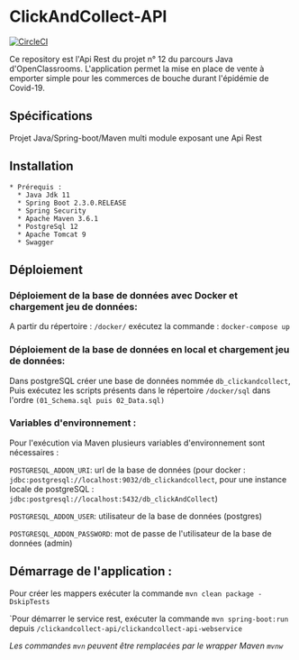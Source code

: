 # ClickAndCollect-API
[![CircleCI](https://circleci.com/gh/alainDuguine/ClickAndCollect-RestApi.svg?style=svg)](https://circleci.com/gh/alainDuguine/ClickAndCollect-RestApi)

  Ce repository est l'Api Rest du projet n° 12 du parcours Java d'OpenClassrooms.
  L'application permet la mise en place de vente à emporter simple pour les commerces de bouche durant l'épidémie de Covid-19.
  
  ## Spécifications
  
  Projet Java/Spring-boot/Maven multi module exposant une Api Rest 
    
  ## Installation
  
    * Prérequis :
      * Java Jdk 11
      * Spring Boot 2.3.0.RELEASE
      * Spring Security
      * Apache Maven 3.6.1
      * PostgreSql 12
      * Apache Tomcat 9
      * Swagger
  
  ## Déploiement
  
  ### Déploiement de la base de données avec Docker et chargement jeu de données:
    
   A partir du répertoire : ```/docker/``` 
   exécutez la commande : ```docker-compose up```
  
  ### Déploiement de la base de données en local et chargement jeu de données:
  
  Dans postgreSQL créer une base de données nommée ```db_clickandcollect```,
  Puis exécutez les scripts présents dans le répertoire ```/docker/sql``` dans l'ordre ```(01_Schema.sql puis 02_Data.sql)```
  
  ### Variables d'environnement :
    
   Pour l'exécution via Maven plusieurs variables d'environnement sont nécessaires :
         
   ```POSTGRESQL_ADDON_URI```: url de la base de données (pour docker : ```jdbc:postgresql://localhost:9032/db_clickandcollect```,
                               pour une instance locale de postgreSQL : ```jdbc:postgresql://localhost:5432/db_clickAndCollect```)
   
   ```POSTGRESQL_ADDON_USER```: utilisateur de la base de données (postgres)
     
   ```POSTGRESQL_ADDON_PASSWORD```: mot de passe de l'utilisateur de la base de données (admin)
   
  ## Démarrage de l'application :
          
   Pour créer les mappers exécuter la commande ```mvn clean package -DskipTests```
          
   `Pour démarrer le service rest, exécuter la commande ```mvn spring-boot:run``` depuis ```/clickandcollect-api/clickandcollect-api-webservice```
         
   *Les commandes ```mvn``` peuvent être remplacées par le wrapper Maven ```mvnw```*
